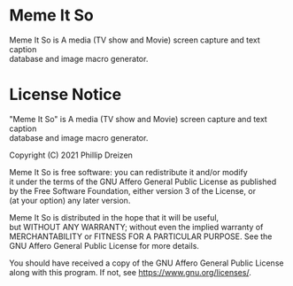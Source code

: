 # Meme It So

Meme It So is A media (TV show and Movie) screen capture and text caption                                                                                                                     
database and image macro generator.

# License Notice

"Meme It So" is A media (TV show and Movie) screen capture and text caption                                                                                                                     
database and image macro generator.
                                                                                                                                                        
Copyright (C) 2021  Phillip Dreizen                                                                                                                                                           
                                                                                                                                                                                               
Meme It So is free software: you can redistribute it and/or modify                                                                                                                           
it under the terms of the GNU Affero General Public License as published                                                                                                                       
by the Free Software Foundation, either version 3 of the License, or                                                                                                                           
(at your option) any later version.                                                                                                                                                            
                                                                                                                                                                                               
Meme It So is distributed in the hope that it will be useful,                                                                                                                                
but WITHOUT ANY WARRANTY; without even the implied warranty of                                                                                                                                 
MERCHANTABILITY or FITNESS FOR A PARTICULAR PURPOSE.  See the                                                                                                                                  
GNU Affero General Public License for more details.                                                                                                                                            
                                                                                                                                                                                               
You should have received a copy of the GNU Affero General Public License                                                                                                                       
along with this program.  If not, see <https://www.gnu.org/licenses/>.
